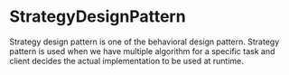 # StrategyDesignPattern
Strategy design pattern is one of the behavioral design pattern. Strategy pattern is used when we have multiple algorithm for a specific task and client decides the actual implementation to be used at runtime.
